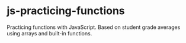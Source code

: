 # js-practicing-functions
Practicing functions with JavaScript. Based on student grade averages using arrays and built-in functions.
